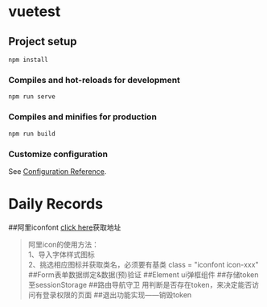 # vuetest

## Project setup
```
npm install
```

### Compiles and hot-reloads for development
```
npm run serve
```

### Compiles and minifies for production
```
npm run build
```

### Customize configuration
See [Configuration Reference](https://cli.vuejs.org/config/).


# Daily Records
##阿里iconfont
[click here](https://www.iconfont.cn/)获取地址  
>阿里icon的使用方法：  
1、导入字体样式图标  
2、挑选相应图标并获取类名，必须要有基类 class = "iconfont icon-xxx"
##Form表单数据绑定&数据(预)验证
##Element ui弹框组件
##存储token至sessionStorage
##路由导航守卫
用判断是否存在token，来决定能否访问有登录权限的页面
##退出功能实现——销毁token
